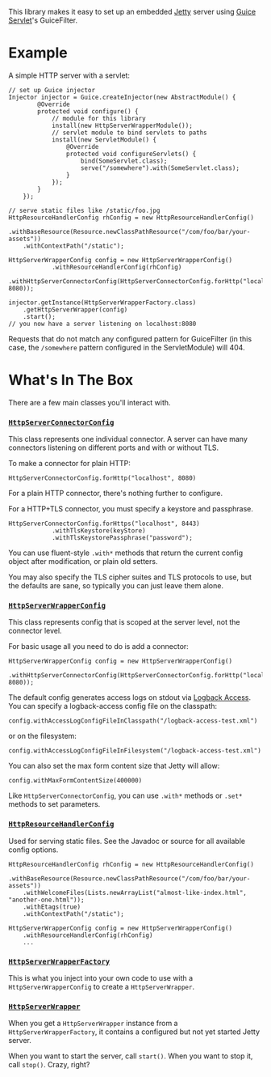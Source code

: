 This library makes it easy to set up an embedded [Jetty](http://www.eclipse.org/jetty/) server using [Guice Servlet](http://code.google.com/p/google-guice/wiki/Servlets)'s GuiceFilter.

# Example

A simple HTTP server with a servlet:

```
// set up Guice injector
Injector injector = Guice.createInjector(new AbstractModule() {
        @Override
        protected void configure() {
            // module for this library
            install(new HttpServerWrapperModule());
            // servlet module to bind servlets to paths
            install(new ServletModule() {
                @Override
                protected void configureServlets() {
                    bind(SomeServlet.class);
                    serve("/somewhere").with(SomeServlet.class);
                }
            });
        }
    });

// serve static files like /static/foo.jpg
HttpResourceHandlerConfig rhConfig = new HttpResourceHandlerConfig()
    .withBaseResource(Resource.newClassPathResource("/com/foo/bar/your-assets"))
    .withContextPath("/static");

HttpServerWrapperConfig config = new HttpServerWrapperConfig()
            .withResourceHandlerConfig(rhConfig)
            .withHttpServerConnectorConfig(HttpServerConnectorConfig.forHttp("localhost", 8080));

injector.getInstance(HttpServerWrapperFactory.class)
    .getHttpServerWrapper(config)
    .start();
// you now have a server listening on localhost:8080
```

Requests that do not match any configured pattern for GuiceFilter (in this case, the `/somewhere` pattern configured in the ServletModule) will 404.

# What's In The Box
There are a few main classes you'll interact with.

### [`HttpServerConnectorConfig`](https://github.com/palominolabs/jetty-http-server-wrapper/blob/master/src/main/java/com/palominolabs/http/server/HttpServerConnectorConfig.java)
This class represents one individual connector. A server can have many connectors listening on different ports and with or without TLS.

To make a connector for plain HTTP:
```
HttpServerConnectorConfig.forHttp("localhost", 8080)
```

For a plain HTTP connector, there's nothing further to configure.

For a HTTP+TLS connector, you must specify a keystore and passphrase.
```
HttpServerConnectorConfig.forHttps("localhost", 8443)
            .withTlsKeystore(keyStore)
            .withTlsKeystorePassphrase("password");
```

You can use fluent-style `.with*` methods that return the current config object after modification, or plain old setters.

You may also specify the TLS cipher suites and TLS protocols to use, but the defaults are sane, so typically you can just leave them alone.

### [`HttpServerWrapperConfig`](https://github.com/palominolabs/jetty-http-server-wrapper/blob/master/src/main/java/com/palominolabs/http/server/HttpServerWrapperConfig.java)
This class represents config that is scoped at the server level, not the connector level.

For basic usage all you need to do is add a connector:
```
HttpServerWrapperConfig config = new HttpServerWrapperConfig()
            .withHttpServerConnectorConfig(HttpServerConnectorConfig.forHttp("localhost", 8080));
```

The default config generates access logs on stdout via [Logback Access](http://logback.qos.ch/access.html). You can specify a logback-access config file on the classpath:
```
config.withAccessLogConfigFileInClasspath("/logback-access-test.xml")
```
or on the filesystem:
```
config.withAccessLogConfigFileInFilesystem("/logback-access-test.xml")
```

You can also set the max form content size that Jetty will allow:
```
config.withMaxFormContentSize(400000)
```

Like `HttpServerConnectorConfig`, you can use `.with*` methods or `.set*` methods to set parameters.

### [`HttpResourceHandlerConfig`](https://github.com/palominolabs/jetty-http-server-wrapper/blob/master/src/main/java/com/palominolabs/http/server/HttpResourceHandlerConfig.java)

Used for serving static files. See the Javadoc or source for all available config options.

```
HttpResourceHandlerConfig rhConfig = new HttpResourceHandlerConfig()
    .withBaseResource(Resource.newClassPathResource("/com/foo/bar/your-assets"))
    .withWelcomeFiles(Lists.newArrayList("almost-like-index.html", "another-one.html"));
    .withEtags(true)
    .withContextPath("/static");

HttpServerWrapperConfig config = new HttpServerWrapperConfig()
    .withResourceHandlerConfig(rhConfig)
    ...

```

### [`HttpServerWrapperFactory`](https://github.com/palominolabs/jetty-http-server-wrapper/blob/master/src/main/java/com/palominolabs/http/server/HttpServerWrapperFactory.java)

This is what you inject into your own code to use with a `HttpServerWrapperConfig` to create a `HttpServerWrapper`.

### [`HttpServerWrapper`](https://github.com/palominolabs/jetty-http-server-wrapper/blob/master/src/main/java/com/palominolabs/http/server/HttpServerWrapper.java)

When you get a `HttpServerWrapper` instance from a `HttpServerWrapperFactory`, it contains a configured but not yet started Jetty server.

When you want to start the server, call `start()`. When you want to stop it, call `stop()`. Crazy, right?